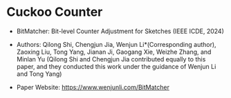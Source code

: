 # Cuckoo Counter

* BitMatcher: Bit-level Counter Adjustment for Sketches (IEEE ICDE, 2024)

* Authors: Qilong Shi, Chengjun Jia, Wenjun Li*(Corresponding author), Zaoxing Liu, Tong Yang, Jianan Ji, Gaogang Xie, Weizhe Zhang, and Minlan Yu (Qilong Shi and Chengjun Jia contributed equally to this paper, and they conducted this work under the guidance of Wenjun Li and Tong Yang)
* Paper Website: https://www.wenjunli.com/BitMatcher
